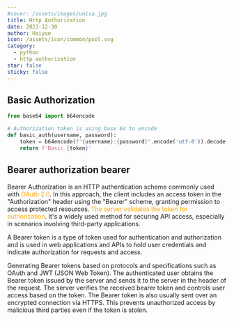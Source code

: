 ```yaml
---
#cover: /assets/images/unisa.jpg
title: Http Authorization
date: 2023-12-30
author: Haiyue
icon: /assets/icon/common/pool.svg
category:
  - python
  - http authorization
star: false
sticky: false
---
```


## Basic Authorization
``` python
from base64 import b64encode

# Authorization token is using base 64 to encode
def basic_auth(username, password):
    token = b64encode(f"{username}:{password}".encode('utf-8')).decode("ascii")
    return f'Basic {token}'
```

## Bearer authorization bearer
Bearer Authorization is an HTTP authentication scheme commonly used with <span style="color:orange">OAuth 2.0</span>. In this approach, the client includes an access token in the "Authorization" header using the "Bearer" scheme, granting permission to access protected resources. <span style="color:orange">The server validates the token for authorization</span>. It's a widely used method for securing API access, especially in scenarios involving third-party applications.


A Bearer token is a type of token used for authentication and authorization and is used in web applications and APIs to hold user credentials and indicate authorization for requests and access.

Generating Bearer tokens based on protocols and specifications such as OAuth and JWT (JSON Web Token). The authenticated user obtains the Bearer token issued by the server and sends it to the server in the header of the request. The server verifies the received bearer token and controls user access based on the token. The Bearer token is also usually sent over an encrypted connection via HTTPS. This prevents unauthorized access by malicious third parties even if the token is stolen.
